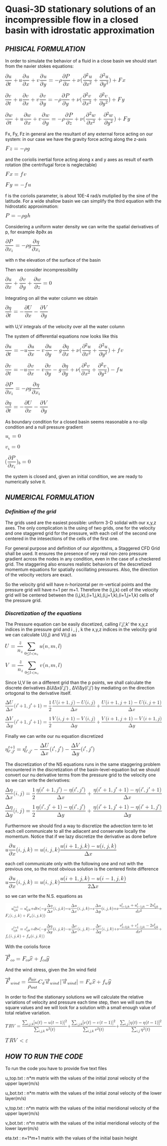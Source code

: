 # Quasi-3D stationary solutions of an incompressible flow in a closed basin with idrostatic approximation
## _PHISICAL FORMULATION_

In order to simulate the behavior of a fluid in a close basin we should start from the navier stokes equations:

![NS_u](https://github.com/enricomoresco/Software-and-Computing-Repository/blob/main/Figures/1.gif)

![NS_u](https://github.com/enricomoresco/Software-and-Computing-Repository/blob/main/Figures/2.gif)

![NS_u](https://github.com/enricomoresco/Software-and-Computing-Repository/blob/main/Figures/3.gif)


Fx, Fy, Fz in general are the resultant of any external force acting on our system:
in our case we have the gravity force acting along the z-axis 

![NS_u](https://github.com/enricomoresco/Software-and-Computing-Repository/blob/main/Figures/4.gif)

and the coriolis inertial force acting along x and y axes as result of earth rotation (the centrifugal force is neglectable)

![NS_u](https://github.com/enricomoresco/Software-and-Computing-Repository/blob/main/Figures/5.gif)

![NS_u](https://github.com/enricomoresco/Software-and-Computing-Repository/blob/main/Figures/6.gif)

f is the coriolis parameter, is about 10E-4 rad/s mutiplied by the sine of the latitude.
For a wide shallow basin we can simplify the third equation with the hidrostatic approximation:

![NS_u](https://github.com/enricomoresco/Software-and-Computing-Repository/blob/main/Figures/7.gif)

Considering a uniform water density we can write the spatial derivatives of p, for example ∂p∂x as

![NS_u](https://github.com/enricomoresco/Software-and-Computing-Repository/blob/main/Figures/8.gif)

with n the elevation of the surface of the basin

Then we consider incompressibility

![NS_u](https://github.com/enricomoresco/Software-and-Computing-Repository/blob/main/Figures/9.gif)

Integrating on all the water column we obtain

![NS_u](https://github.com/enricomoresco/Software-and-Computing-Repository/blob/main/Figures/10.gif)

with U,V integrals of the velocity over all the water column 

The system of differential equations now looks like this

![NS_u](https://github.com/enricomoresco/Software-and-Computing-Repository/blob/main/Figures/11.gif)

![NS_u](https://github.com/enricomoresco/Software-and-Computing-Repository/blob/main/Figures/12.gif)

![NS_u](https://github.com/enricomoresco/Software-and-Computing-Repository/blob/main/Figures/8.gif)

![NS_u](https://github.com/enricomoresco/Software-and-Computing-Repository/blob/main/Figures/10.gif)

As boundary condition for a closed basin seems reasonable a no-slip condition and a null pressure gradient

![u_boundary](https://github.com/enricomoresco/Software-and-Computing-Repository/blob/main/Figures/13.gif)

![v_boundary](https://github.com/enricomoresco/Software-and-Computing-Repository/blob/main/Figures/14.gif)

![∂p/∂xi(boundary)](https://github.com/enricomoresco/Software-and-Computing-Repository/blob/main/Figures/15.gif)



the system is closed and, given an initial condition, we are ready to numerically solve it.

## _NUMERICAL FORMULATION_

### _Definition of the grid_

The grids used are the easiest possible: uniform 3-D  solidal with our x,y,z axes.
The only complication is the using of two grids, one for the velocity and one staggered grid for the pressure, with each cell of the second one centered in the intesections of the cells of the first one.

For general purpose and definition of our algorithms, a Staggered CFD Grid shall be used. It ensures the presence of very real non-zero pressure gradient across the nodes in any condition, even in the case of a checkered grid. The staggering also ensures realistic behaviors of the descretized momentum equations for spatially oscillating pressures. Also, the direction of the velocity vectors are exact.

So the velocity grid will have n-horizontal per m-vertical points and the pressure grid will have n+1 per m+1.
Therefore the (i,j,k) cell of the velocity grid will be centered between the (i,j,k),(i+1,j,k),(i,j+1,k),(i+1,j+1,k) cells of the pressure grid.

### _Discretization of the equations_

The Pressure equation can be easily discetized, calling i',j',k' the x,y,z indices in the pressure grid and i , j , k the x,y,z indices in the velocity grid 
we can calculate U(i,j) and V(i,j) as

![U_integral](https://github.com/enricomoresco/Software-and-Computing-Repository/blob/main/Figures/U.gif)

![V_integral](https://github.com/enricomoresco/Software-and-Computing-Repository/blob/main/Figures/V.gif)



Since U,V lie on a different grid than the p points, we shall calculate the discrete derivatives ΔU/Δx(i',j') , ΔV/Δy(i',j') by mediating on the direction ortogonal to the derivative itself.

![du_dx](https://github.com/enricomoresco/Software-and-Computing-Repository/blob/main/Figures/dU_dx.gif)

![dv_dy](https://github.com/enricomoresco/Software-and-Computing-Repository/blob/main/Figures/dV_dy.gif)



Finally we can write our nu equation discretized

![nu](https://github.com/enricomoresco/Software-and-Computing-Repository/blob/main/Figures/nu.gif)

The discretization of the NS equations runs in the same staggering problem encountered in the discretization of the basin-level-equation but we should convert our nu derivative terms from the pressure grid to the velocity one so we can write the derivatives:

![d_eta_dx](https://github.com/enricomoresco/Software-and-Computing-Repository/blob/main/Figures/d_eta_dx.gif)

![d_eta_dy](https://github.com/enricomoresco/Software-and-Computing-Repository/blob/main/Figures/d_eta_dy.gif)

Furthermore we should find a way to discretize the advection term to let each cell communicate to all the adiacent and conservate locally the momentum.
Notice that if we lazy discretize the derivative as done before

![udxu1](https://github.com/enricomoresco/Software-and-Computing-Repository/blob/main/Figures/udxu1.gif)

each cell communicate only with the following one and not with the previous one, so the most obvious solution is the centered finite difference

![udxu2](https://github.com/enricomoresco/Software-and-Computing-Repository/blob/main/Figures/udxu2.gif)

so we can write the N.S. equations as

![NS_u](https://github.com/enricomoresco/Software-and-Computing-Repository/blob/main/Figures/NS_u.gif)

![NS_v](https://github.com/enricomoresco/Software-and-Computing-Repository/blob/main/Figures/NS_v.gif)

With the coriolis force 

![F_co](https://github.com/enricomoresco/Software-and-Computing-Repository/blob/main/Figures/Fco.gif)

And the wind stress, given the 3m wind field

![F_wind](https://github.com/enricomoresco/Software-and-Computing-Repository/blob/main/Figures/F_wind.gif)


In order to find the stationary solutions we will calculate the relative variations of velocity and pressure each time step, then we will sum the square values 
and we will look for a solution with a small enough value of total relative variation.

![TRV](https://github.com/enricomoresco/Software-and-Computing-Repository/blob/main/Figures/TRV.gif)

![Trv_min](https://github.com/enricomoresco/Software-and-Computing-Repository/blob/main/Figures/Trv_min.gif)

## _HOW TO RUN THE CODE_

To run the code you have to provide five text files

u_top.txt : n*m matrix with the values of the initial zonal velocity of the upper layer(m/s)

u_bot.txt : n*m matrix with the values of the initial zonal velocity of the lower layer(m/s)

v_top.txt : n*m matrix with the values of the initial meridional velocity of the upper layer(m/s)

v_bot.txt : n*m matrix with the values of the initial meridional velocity of the lower layer(m/s)

eta.txt   : n+1*m+1 matrix with the values of the initial basin height






















